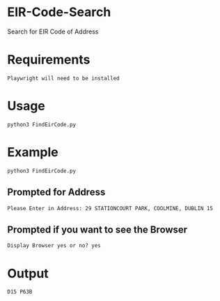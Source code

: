 # EIR-Code-Search
 Search for EIR Code of Address

# Requirements
    Playwright will need to be installed

# Usage 
    python3 FindEirCode.py 

# Example
    python3 FindEirCode.py 

## Prompted for Address
    Please Enter in Address: 29 STATIONCOURT PARK, COOLMINE, DUBLIN 15

## Prompted if you want to see the Browser
    Display Browser yes or no? yes

# Output 
    D15 P63B
